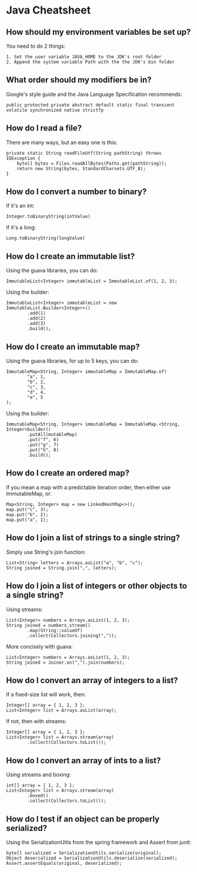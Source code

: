 # Java Cheatsheet


How should my environment variables be set up?
-
You need to do 2 things:
```
1. Set the user variable JAVA_HOME to the JDK's root folder
2. Append the system variable Path with the the JDK's bin folder
```


What order should my modifiers be in?
-
Google's style guide and the Java Language Specification recommends:
```
public protected private abstract default static final transient volatile synchronized native strictfp
```


How do I read a file?
-
There are many ways, but an easy one is this:
```
private static String readFileUtf(String pathString) throws IOException {
    byte[] bytes = Files.readAllBytes(Paths.get(pathString));
    return new String(bytes, StandardCharsets.UTF_8);
}
```


How do I convert a number to binary?
-
If it's an int:
```
Integer.toBinaryString(intValue)
```
If it's a long:
```
Long.toBinaryString(longValue)
```


How do I create an immutable list?
-
Using the guava libraries, you can do:
```
ImmutableList<Integer> immutableList = ImmutableList.of(1, 2, 3);
```
Using the builder:
```
ImmutableList<Integer> immutableList = new ImmutableList.Builder<Integer>()
        .add(1)
        .add(2)
        .add(3)
        .build();
```


How do I create an immutable map?
-
Using the guava libraries, for up to 5 keys, you can do:
```
ImmutableMap<String, Integer> immutableMap = ImmutableMap.of(
        "a", 1,
        "b", 2,
        "c", 3,
        "d", 4,
        "e", 5
);
```
Using the builder:
```
ImmutableMap<String, Integer> immutableMap = ImmutableMap.<String, Integer>builder()
        .putAll(mutableMap)
        .put("f", 6)
        .put("g", 7)
        .put("h", 8)
        .build();
```


How do I create an ordered map?
-
If you mean a map with a predictable iteration order, then either use ImmutableMap, or:
```
Map<String, Integer> map = new LinkedHashMap<>();
map.put("c", 3);
map.put("b", 2);
map.put("a", 1);    
```


How do I join a list of strings to a single string?
-
Simply use String's join function:
```
List<String> letters = Arrays.asList("a", "b", "c");
String joined = String.join(",", letters);
```


How do I join a list of integers or other objects to a single string?
-
Using streams:
```
List<Integer> numbers = Arrays.asList(1, 2, 3);
String joined = numbers.stream()
        .map(String::valueOf)
        .collect(Collectors.joining(","));
```
More concisely with guava:
```
List<Integer> numbers = Arrays.asList(1, 2, 3);
String joined = Joiner.on(",").join(numbers);
```


How do I convert an array of integers to a list?
-
If a fixed-size list will work, then:
```
Integer[] array = { 1, 2, 3 };
List<Integer> list = Arrays.asList(array);
```
If not, then with streams:
```
Integer[] array = { 1, 2, 3 };
List<Integer> list = Arrays.stream(array)
        .collect(Collectors.toList());
```


How do I convert an array of ints to a list?
-
Using streams and boxing:
```
int[] array = { 1, 2, 3 };
List<Integer> list = Arrays.stream(array)
        .boxed()
        .collect(Collectors.toList());
```


How do I test if an object can be properly serialized?
-
Using the SerializationUtils from the spring framework and Assert from junit:
```
byte[] serialized = SerializationUtils.serialize(original);
Object deserialized = SerializationUtils.deserialize(serialized);
Assert.assertEquals(original, deserialized);
```


